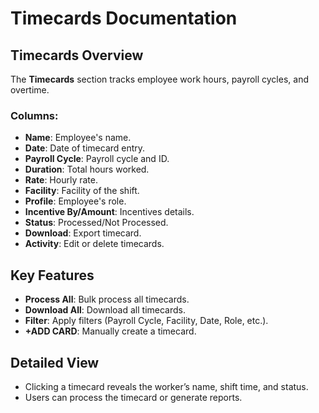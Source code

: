 # Timecards Documentation

## Timecards Overview

The **Timecards** section tracks employee work hours, payroll cycles, and overtime.

### Columns:

- **Name**: Employee's name.
- **Date**: Date of timecard entry.
- **Payroll Cycle**: Payroll cycle and ID.
- **Duration**: Total hours worked.
- **Rate**: Hourly rate.
- **Facility**: Facility of the shift.
- **Profile**: Employee's role.
- **Incentive By/Amount**: Incentives details.
- **Status**: Processed/Not Processed.
- **Download**: Export timecard.
- **Activity**: Edit or delete timecards.

## Key Features

- **Process All**: Bulk process all timecards.
- **Download All**: Download all timecards.
- **Filter**: Apply filters (Payroll Cycle, Facility, Date, Role, etc.).
- **+ADD CARD**: Manually create a timecard.

## Detailed View

- Clicking a timecard reveals the worker’s name, shift time, and status.
- Users can process the timecard or generate reports.
